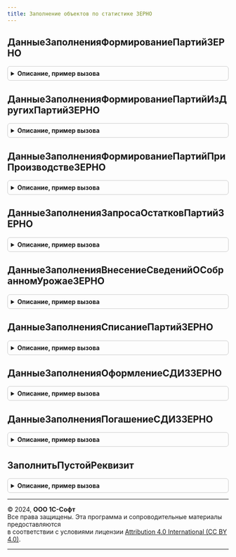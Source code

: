 ```yaml
---
title: Заполнение объектов по статистике ЗЕРНО
---
```



## ДанныеЗаполненияФормированиеПартийЗЕРНО
<details style="margin: 1em 0; padding: 0.5em; border: 1px solid #ccc; border-radius: 6px;">

<summary style="font-weight: bold; cursor: pointer;">Описание, пример вызова</summary>

```bsl

// Заполнение документа "Формирование партии ЗЕРНО" по статистике
// Параметры:
//  Организация - ОпределяемыйТип.Организация
//
// Возвращаемое значение:
//	Структура - данные заполнения:
//  * ЦельИспользования                - СправочникСсылка.КлассификаторНСИЗЕРНО
//  * Организация                      - ОпределяемыйТип.Организация.
//  * Подразделение                    - ОпределяемыйТип.Подразделение.
//  * Операция                         - ПеречислениеСсылка.ВидыОперацийЗЕРНО
//  * ВидПродукции                     - ПеречислениеСсылка.ВидыПродукцииИС
//  * НазначениеПартии                 - СправочникСсылка.КлассификаторНСИЗЕРНО
//  * СтранаНазначения                 - СправочникСсылка.СтраныМира
//  * ГодУрожая                        - Число
//  * ВладелецПартии                   - ОпределяемыйТип.ОрганизацияКонтрагентГосИС.
//  * ПодразделениеВладельцаПартии     - ОпределяемыйТип.Подразделение
//  * ПоставитьПартиюНаХранение        - Булево
//  * Товаропроизводитель              - ОпределяемыйТип.ОрганизацияКонтрагентГосИС
//  * ПодразделениеТоваропроизводителя - ОпределяемыйТип.Подразделение.
Функция ДанныеЗаполненияФормированиеПартийЗЕРНО(Организация) Экспорт
```

Пример вызова
```bsl
Результат = ЗаполнениеОбъектовПоСтатистикеЗЕРНО.ДанныеЗаполненияФормированиеПартийЗЕРНО(Организация) 
```
</details>

## ДанныеЗаполненияФормированиеПартийИзДругихПартийЗЕРНО
<details style="margin: 1em 0; padding: 0.5em; border: 1px solid #ccc; border-radius: 6px;">

<summary style="font-weight: bold; cursor: pointer;">Описание, пример вызова</summary>

```bsl

// Заполнение документа "Формирование партии из других партий ЗЕРНО" по статистике
// Параметры:
//  Организация - ОпределяемыйТип.Организация.
//
// Возвращаемое значение:
//	Структура - данные заполнения:
//  * ЦельИспользования - СправочникСсылка.КлассификаторНСИЗЕРНО
//  * Организация       - ОпределяемыйТип.Организация.
//  * Подразделение     - ОпределяемыйТип.Подразделение.
//  * ВидПродукции      - ПеречислениеСсылка.ВидыПродукцииИС
//  * Операция          - ПеречислениеСсылка.ВидыОперацийЗЕРНО
//  * НазначениеПартии  - СправочникСсылка.КлассификаторНСИЗЕРНО
//  * ВладелецПартии    - ОпределяемыйТип.ОрганизацияКонтрагентГосИС.
Функция ДанныеЗаполненияФормированиеПартийИзДругихПартийЗЕРНО(Организация) Экспорт
```

Пример вызова
```bsl
Результат = ЗаполнениеОбъектовПоСтатистикеЗЕРНО.ДанныеЗаполненияФормированиеПартийИзДругихПартийЗЕРНО(Организация) 
```
</details>

## ДанныеЗаполненияФормированиеПартийПриПроизводствеЗЕРНО
<details style="margin: 1em 0; padding: 0.5em; border: 1px solid #ccc; border-radius: 6px;">

<summary style="font-weight: bold; cursor: pointer;">Описание, пример вызова</summary>

```bsl

// Заполнение документа "Формирование партии при производстве ЗЕРНО" по статистике
// Параметры:
//  Организация - ОпределяемыйТип.Организация.
//
// Возвращаемое значение:
//	Структура - данные заполнения:
//  * ЦельИспользования   - СправочникСсылка.КлассификаторНСИЗЕРНО
//  * Организация         - ОпределяемыйТип.Организация
//  * Подразделение       - ОпределяемыйТип.Подразделение.
//  * Товаропроизводитель - ОпределяемыйТип.ОрганизацияКонтрагентГосИС.
//  * НазначениеПартии    - СправочникСсылка.КлассификаторНСИЗЕРНО
Функция ДанныеЗаполненияФормированиеПартийПриПроизводствеЗЕРНО(Организация) Экспорт
```

Пример вызова
```bsl
Результат = ЗаполнениеОбъектовПоСтатистикеЗЕРНО.ДанныеЗаполненияФормированиеПартийПриПроизводствеЗЕРНО(Организация) 
```
</details>

## ДанныеЗаполненияЗапросаОстатковПартийЗЕРНО
<details style="margin: 1em 0; padding: 0.5em; border: 1px solid #ccc; border-radius: 6px;">

<summary style="font-weight: bold; cursor: pointer;">Описание, пример вызова</summary>

```bsl

// Заполнение документа ЗапросОстатковПартийЗЕРНО по статистике
// Параметры:
//  Организация - ОпределяемыйТип.Организация
// Возвращаемое значение:
//	Структура - данные заполнения:
//  * Организация    - ОпределяемыйТип.Организация.
//  * Подразделение  - ОпределяемыйТип.Подразделение.
//  * ВидПродукции   - ПеречислениеСсылка.ВидыПродукцииИС
//  * Операция       - ПеречислениеСсылка.ВидыОперацийЗЕРНО
//  * ВладелецПартии - ОпределяемыйТип.ОрганизацияКонтрагентГосИС
//  * Элеватор       - ОпределяемыйТип.ОрганизацияКонтрагентГосИС
Функция ДанныеЗаполненияЗапросаОстатковПартийЗЕРНО(Организация) Экспорт
```

Пример вызова
```bsl
Результат = ЗаполнениеОбъектовПоСтатистикеЗЕРНО.ДанныеЗаполненияЗапросаОстатковПартийЗЕРНО(Организация) 
```
</details>

## ДанныеЗаполненияВнесениеСведенийОСобранномУрожаеЗЕРНО
<details style="margin: 1em 0; padding: 0.5em; border: 1px solid #ccc; border-radius: 6px;">

<summary style="font-weight: bold; cursor: pointer;">Описание, пример вызова</summary>

```bsl

// Заполнение документа ВнесениеСведенийОСобранномУрожаеЗЕРНО" по статистике
// Параметры:
//  Организация - ОпределяемыйТип.Организация
//
// Возвращаемое значение:
//	Структура - данные заполнения:
//  * Организация   - ОпределяемыйТип.Организация.
//  * Подразделение - ОпределяемыйТип.Подразделение.
//  * Склад         - ОпределяемыйТип.Склад
Функция ДанныеЗаполненияВнесениеСведенийОСобранномУрожаеЗЕРНО(Организация) Экспорт
```

Пример вызова
```bsl
Результат = ЗаполнениеОбъектовПоСтатистикеЗЕРНО.ДанныеЗаполненияВнесениеСведенийОСобранномУрожаеЗЕРНО(Организация) 
```
</details>

## ДанныеЗаполненияСписаниеПартийЗЕРНО
<details style="margin: 1em 0; padding: 0.5em; border: 1px solid #ccc; border-radius: 6px;">

<summary style="font-weight: bold; cursor: pointer;">Описание, пример вызова</summary>

```bsl

// Заполнение документа "Списание партии ЗЕРНО" по статистике
// Параметры:
//  Организация - ОпределяемыйТип.Организация
//
// Возвращаемое значение:
//	Структура - данные заполнения:
//  * ЦельИспользования - СправочникСсылка.КлассификаторНСИЗЕРНО
//  * Организация       - ОпределяемыйТип.Организация.
//  * Подразделение     - ОпределяемыйТип.Подразделение.
//  * ВидПродукции      - ПеречислениеСсылка.ВидыПродукцииИС
//  * Операция          - ПеречислениеСсылка.ВидыОперацийЗЕРНО
//  * НазначениеПартии  - СправочникСсылка.КлассификаторНСИЗЕРНО
Функция ДанныеЗаполненияСписаниеПартийЗЕРНО(Организация) Экспорт
```

Пример вызова
```bsl
Результат = ЗаполнениеОбъектовПоСтатистикеЗЕРНО.ДанныеЗаполненияСписаниеПартийЗЕРНО(Организация) 
```
</details>

## ДанныеЗаполненияОформлениеСДИЗЗЕРНО
<details style="margin: 1em 0; padding: 0.5em; border: 1px solid #ccc; border-radius: 6px;">

<summary style="font-weight: bold; cursor: pointer;">Описание, пример вызова</summary>

```bsl

// Заполнение документа "Оформление СДИЗ ЗЕРНО" по статистике
// Параметры:
//  Организация - ОпределяемыйТип.Организация.
//
// Возвращаемое значение:
//	Структура - данные заполнения:
//  * Организация - ОпределяемыйТип.Организация
//  * Подразделение - ОпределяемыйТип.Подразделение
//  * ВидПродукции - ПеречислениеСсылка.ВидыПродукцииИС
//  * Операция - ПеречислениеСсылка.ВидыОперацийЗЕРНО
Функция ДанныеЗаполненияОформлениеСДИЗЗЕРНО(Организация) Экспорт
```

Пример вызова
```bsl
Результат = ЗаполнениеОбъектовПоСтатистикеЗЕРНО.ДанныеЗаполненияОформлениеСДИЗЗЕРНО(Организация) 
```
</details>

## ДанныеЗаполненияПогашениеСДИЗЗЕРНО
<details style="margin: 1em 0; padding: 0.5em; border: 1px solid #ccc; border-radius: 6px;">

<summary style="font-weight: bold; cursor: pointer;">Описание, пример вызова</summary>

```bsl

// Заполнение документа "Погашение СДИЗ ЗЕРНО" по статистике
// Параметры:
//  Организация - ОпределяемыйТип.Организация.
//
// Возвращаемое значение:
//	Структура - данные заполнения:
//  * Организация   - ОпределяемыйТип.Организация.
//  * Подразделение - ОпределяемыйТип.Подразделение.
//  * ВидПродукции  - ПеречислениеСсылка.ВидыПродукцииИС
//  * Операция      - ПеречислениеСсылка.ВидыОперацийЗЕРНО
Функция ДанныеЗаполненияПогашениеСДИЗЗЕРНО(Организация) Экспорт
```

Пример вызова
```bsl
Результат = ЗаполнениеОбъектовПоСтатистикеЗЕРНО.ДанныеЗаполненияПогашениеСДИЗЗЕРНО(Организация) 
```
</details>

## ЗаполнитьПустойРеквизит
<details style="margin: 1em 0; padding: 0.5em; border: 1px solid #ccc; border-radius: 6px;">

<summary style="font-weight: bold; cursor: pointer;">Описание, пример вызова</summary>

```bsl

Процедура ЗаполнитьПустойРеквизит(Объект, ДанныеСтатистики, ИмяРеквизита) Экспорт
```

Пример вызова
```bsl
ЗаполнениеОбъектовПоСтатистикеЗЕРНО.ЗаполнитьПустойРеквизит(Объект, ДанныеСтатистики, ИмяРеквизита) 
```
</details>

---

© 2024, **ООО 1С-Софт**  
Все права защищены. Эта программа и сопроводительные материалы предоставляются  
в соответствии с условиями лицензии [Attribution 4.0 International (CC BY 4.0)](https://creativecommons.org/licenses/by/4.0/legalcode).

---
